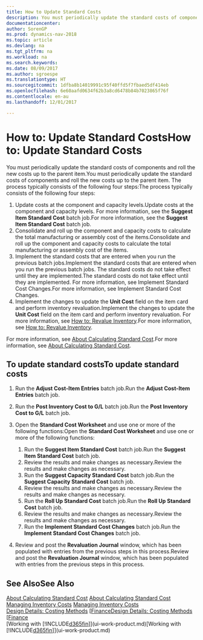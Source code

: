```yaml
---
title: How to Update Standard Costs
description: You must periodically update the standard costs of components and roll the new costs up to the parent item.
documentationcenter: 
author: SorenGP
ms.prod: dynamics-nav-2018
ms.topic: article
ms.devlang: na
ms.tgt_pltfrm: na
ms.workload: na
ms.search.keywords: 
ms.date: 08/09/2017
ms.author: sgroespe
ms.translationtype: HT
ms.sourcegitcommit: 1dfba8b14019991c95f40ffd5f7fbaed5df414eb
ms.openlocfilehash: 6e60aafd0634f62b3a8cd6478b84b7023865f76f
ms.contentlocale: en-au
ms.lasthandoff: 12/01/2017

---
```

# <a name="how-to-update-standard-costs"></a><span data-ttu-id="ee73c-103">How to: Update Standard Costs</span><span class="sxs-lookup"><span data-stu-id="ee73c-103">How to: Update Standard Costs</span></span>
<span data-ttu-id="ee73c-104">You must periodically update the standard costs of components and roll the new costs up to the parent item.</span><span class="sxs-lookup"><span data-stu-id="ee73c-104">You must periodically update the standard costs of components and roll the new costs up to the parent item.</span></span> <span data-ttu-id="ee73c-105">The process typically consists of the following four steps:</span><span class="sxs-lookup"><span data-stu-id="ee73c-105">The process typically consists of the following four steps:</span></span>  

1.  <span data-ttu-id="ee73c-106">Update costs at the component and capacity levels.</span><span class="sxs-lookup"><span data-stu-id="ee73c-106">Update costs at the component and capacity levels.</span></span> <span data-ttu-id="ee73c-107">For more information, see the **Suggest Item Standard Cost** batch job.</span><span class="sxs-lookup"><span data-stu-id="ee73c-107">For more information, see the **Suggest Item Standard Cost** batch job.</span></span>  
2.  <span data-ttu-id="ee73c-108">Consolidate and roll up the component and capacity costs to calculate the total manufacturing or assembly cost of the items.</span><span class="sxs-lookup"><span data-stu-id="ee73c-108">Consolidate and roll up the component and capacity costs to calculate the total manufacturing or assembly cost of the items.</span></span>  
3.  <span data-ttu-id="ee73c-109">Implement the standard costs that are entered when you run the previous batch jobs.</span><span class="sxs-lookup"><span data-stu-id="ee73c-109">Implement the standard costs that are entered when you run the previous batch jobs.</span></span> <span data-ttu-id="ee73c-110">The standard costs do not take effect until they are implemented.</span><span class="sxs-lookup"><span data-stu-id="ee73c-110">The standard costs do not take effect until they are implemented.</span></span> <span data-ttu-id="ee73c-111">For more information, see Implement Standard Cost Changes.</span><span class="sxs-lookup"><span data-stu-id="ee73c-111">For more information, see Implement Standard Cost Changes.</span></span>  
4.  <span data-ttu-id="ee73c-112">Implement the changes to update the **Unit Cost** field on the item card and perform inventory revaluation.</span><span class="sxs-lookup"><span data-stu-id="ee73c-112">Implement the changes to update the **Unit Cost** field on the item card and perform inventory revaluation.</span></span> <span data-ttu-id="ee73c-113">For more information, see [How to: Revalue Inventory](inventory-how-revalue-inventory.md).</span><span class="sxs-lookup"><span data-stu-id="ee73c-113">For more information, see [How to: Revalue Inventory](inventory-how-revalue-inventory.md).</span></span>  

<span data-ttu-id="ee73c-114">For more information, see [About Calculating Standard Cost](finance-about-calculating-standard-cost.md).</span><span class="sxs-lookup"><span data-stu-id="ee73c-114">For more information, see [About Calculating Standard Cost](finance-about-calculating-standard-cost.md).</span></span>  
## <a name="to-update-standard-costs"></a><span data-ttu-id="ee73c-115">To update standard costs</span><span class="sxs-lookup"><span data-stu-id="ee73c-115">To update standard costs</span></span>  
1.  <span data-ttu-id="ee73c-116">Run the **Adjust Cost-Item Entries** batch job.</span><span class="sxs-lookup"><span data-stu-id="ee73c-116">Run the **Adjust Cost-Item Entries** batch job.</span></span>  
2.  <span data-ttu-id="ee73c-117">Run the **Post Inventory Cost to G/L** batch job.</span><span class="sxs-lookup"><span data-stu-id="ee73c-117">Run the **Post Inventory Cost to G/L** batch job.</span></span>  
3.  <span data-ttu-id="ee73c-118">Open the **Standard Cost Worksheet** and use one or more of the following functions:</span><span class="sxs-lookup"><span data-stu-id="ee73c-118">Open the **Standard Cost Worksheet** and use one or more of the following functions:</span></span>  

    1.  <span data-ttu-id="ee73c-119">Run the **Suggest Item Standard Cost** batch job.</span><span class="sxs-lookup"><span data-stu-id="ee73c-119">Run the **Suggest Item Standard Cost** batch job.</span></span>  
    2.  <span data-ttu-id="ee73c-120">Review the results and make changes as necessary.</span><span class="sxs-lookup"><span data-stu-id="ee73c-120">Review the results and make changes as necessary.</span></span>  
    3.  <span data-ttu-id="ee73c-121">Run the **Suggest Capacity Standard Cost** batch job.</span><span class="sxs-lookup"><span data-stu-id="ee73c-121">Run the **Suggest Capacity Standard Cost** batch job.</span></span>  
    4.  <span data-ttu-id="ee73c-122">Review the results and make changes as necessary.</span><span class="sxs-lookup"><span data-stu-id="ee73c-122">Review the results and make changes as necessary.</span></span>
    5. <span data-ttu-id="ee73c-123">Run the **Roll Up Standard Cost** batch job.</span><span class="sxs-lookup"><span data-stu-id="ee73c-123">Run the **Roll Up Standard Cost** batch job.</span></span>
    6.  <span data-ttu-id="ee73c-124">Review the results and make changes as necessary.</span><span class="sxs-lookup"><span data-stu-id="ee73c-124">Review the results and make changes as necessary.</span></span>
    7.  <span data-ttu-id="ee73c-125">Run the **Implement Standard Cost Changes** batch job.</span><span class="sxs-lookup"><span data-stu-id="ee73c-125">Run the **Implement Standard Cost Changes** batch job.</span></span>  
4.  <span data-ttu-id="ee73c-126">Review and post the **Revaluation Journal** window, which has been populated with entries from the previous steps in this process.</span><span class="sxs-lookup"><span data-stu-id="ee73c-126">Review and post the **Revaluation Journal** window, which has been populated with entries from the previous steps in this process.</span></span>  

## <a name="see-also"></a><span data-ttu-id="ee73c-127">See Also</span><span class="sxs-lookup"><span data-stu-id="ee73c-127">See Also</span></span>  
 <span data-ttu-id="ee73c-128">[About Calculating Standard Cost](finance-about-calculating-standard-cost.md) </span><span class="sxs-lookup"><span data-stu-id="ee73c-128">[About Calculating Standard Cost](finance-about-calculating-standard-cost.md) </span></span>  
 <span data-ttu-id="ee73c-129">[Managing Inventory Costs](finance-manage-inventory-costs.md) </span><span class="sxs-lookup"><span data-stu-id="ee73c-129">[Managing Inventory Costs](finance-manage-inventory-costs.md) </span></span>  
 <span data-ttu-id="ee73c-130">[Design Details: Costing Methods](design-details-costing-methods.md) [[Finance](finance.md)</span><span class="sxs-lookup"><span data-stu-id="ee73c-130">[Design Details: Costing Methods](design-details-costing-methods.md) [[Finance](finance.md)</span></span>  
 <span data-ttu-id="ee73c-131">[Working with [!INCLUDE[d365fin](includes/d365fin_md.md)]](ui-work-product.md)</span><span class="sxs-lookup"><span data-stu-id="ee73c-131">[Working with [!INCLUDE[d365fin](includes/d365fin_md.md)]](ui-work-product.md)</span></span>  

